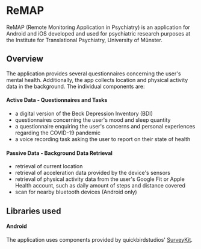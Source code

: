 # ReMAP
ReMAP (Remote Monitoring Application in Psychiatry) is an application for Android and iOS developed and used for psychiatric research purposes at the Institute for Translational Psychiatry, University of Münster. 

## Overview
The application provides several questionnaires concerning the user's mental health. Additionally, the app collects location and physical activity data in the background. 
The individual components are: 

#### Active Data - Questionnaires and Tasks
- a digital version of the Beck Depression Inventory (BDI)  
- questionnaires concerning the user's mood and sleep quantity
- a questionnaire enquiring the user's concerns and personal experiences regarding the COVID-19 pandemic
- a voice recording task asking the user to report on their state of health 

#### Passive Data - Background Data Retrieval
- retrieval of current location  
- retrieval of acceleration data provided by the device's sensors 
- retrieval of physical activity data from the user's Google Fit or Apple Health account, such as daily amount of steps and distance covered 
- scan for nearby bluetooth devices (Android only) 

## Libraries used 
#### Android
The application uses components provided by quickbirdstudios' [SurveyKit](https://github.com/quickbirdstudios/SurveyKit).

